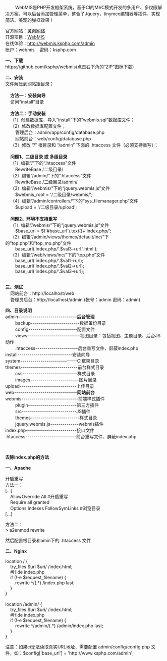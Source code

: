 <div sytle="font-size: 12px;">
<p>
&nbsp;&nbsp;&nbsp;&nbsp;&nbsp;&nbsp;&nbsp;&nbsp;WebMIS是PHP开发框架系统，基于CI的MVC模式开发的多用户、多权限解决方案，可以后台添加管理菜单，整合了Jquery，tinymce编辑器等插件、实现简洁、美观的弹框效果！
</p>
<p>
官方网站：<a href="http://www.ksphp.com/">灵创网络</a><br>
开源项目：<a href="https://github.com/ksphp/webmis/">WebMIS</a><br>
在线体验：<a href="http://webmis.ksphp.com/admin">http://webmis.ksphp.com/admin</a><br>
账户：webmis&nbsp;&nbsp;&nbsp;&nbsp;密码：ksphp.com
</p>
<p>
<b>一、下载</b><br>
https://github.com/ksphp/webmis(点击右下角的&ldquo;ZIP&rdquo;图标下载)
</p>
<p>
<b>二、安装</b><br>
文件解压到网站跟目录；<br><br>
&nbsp;&nbsp;&nbsp;&nbsp;<b>方法一：安装向导</b><br>
&nbsp;&nbsp;&nbsp;&nbsp;访问“install”目录<br><br>
&nbsp;&nbsp;&nbsp;&nbsp;<b>方法二：手动安装</b><br>
&nbsp;&nbsp;&nbsp;&nbsp;（1）创建数据库、导入“install”下的“webmis.sql”数据库文件； <br>
&nbsp;&nbsp;&nbsp;&nbsp;（2）修改数据库配置文件；<br>
&nbsp;&nbsp;&nbsp;&nbsp;&nbsp;&nbsp;&nbsp;&nbsp;管理后台：admin/app/config/database.php<br>
&nbsp;&nbsp;&nbsp;&nbsp;&nbsp;&nbsp;&nbsp;&nbsp;网站前台：web/config/database.php<br>
&nbsp;&nbsp;&nbsp;&nbsp;（3）修改 &ldquo;/&rdquo; 根目录和 &ldquo;/admin&rdquo; 下面的 .htaccess 文件（必须支持重写）；<br><br>
&nbsp;&nbsp;&nbsp;&nbsp;<b>问题1、二级目录 或 多级目录</b><br>
&nbsp;&nbsp;&nbsp;&nbsp;（1）编辑“/”下的“.htaccess”文件<br>
&nbsp;&nbsp;&nbsp;&nbsp;&nbsp;&nbsp;&nbsp;&nbsp;RewriteBase /二级目录/<br>
&nbsp;&nbsp;&nbsp;&nbsp;（2）编辑“/admin/”下的“.htaccess”文件<br>
&nbsp;&nbsp;&nbsp;&nbsp;&nbsp;&nbsp;&nbsp;&nbsp;RewriteBase /二级目录/admin/<br>
&nbsp;&nbsp;&nbsp;&nbsp;（3）编辑“/webmis/”下的“jquery.webmis.js”文件<br>
&nbsp;&nbsp;&nbsp;&nbsp;&nbsp;&nbsp;&nbsp;&nbsp;$webmis_root = '/二级目录/webmis/';<br>
&nbsp;&nbsp;&nbsp;&nbsp;（4）编辑“/admin/controllers/”下的“sys_filemanager.php”文件<br>
&nbsp;&nbsp;&nbsp;&nbsp;&nbsp;&nbsp;&nbsp;&nbsp;$upload = '/二级目录/upload';<br><br>
&nbsp;&nbsp;&nbsp;&nbsp;<b>问题2、环境不支持重写</b><br>
&nbsp;&nbsp;&nbsp;&nbsp;（1）编辑“/webmis/”下的“jquery.webmis.js”文件<br>
&nbsp;&nbsp;&nbsp;&nbsp;&nbsp;&nbsp;&nbsp;&nbsp;$base_url = $('#base_url').text()+'index.php/';<br>
&nbsp;&nbsp;&nbsp;&nbsp;（2）编辑“/admin/views/themes/default/inc/”下的“top.php”和“top_mo.php”文件<br>
&nbsp;&nbsp;&nbsp;&nbsp;&nbsp;&nbsp;&nbsp;&nbsp;base_url('index.php/'.$val3->url.'.html');<br>
&nbsp;&nbsp;&nbsp;&nbsp;（3）编辑“/web/views/inc/”下的“top.php”文件<br>
&nbsp;&nbsp;&nbsp;&nbsp;&nbsp;&nbsp;&nbsp;&nbsp;base_url('index.php/'.$val1->url);<br>
&nbsp;&nbsp;&nbsp;&nbsp;&nbsp;&nbsp;&nbsp;&nbsp;base_url('index.php/'.$val2->url);<br>
&nbsp;&nbsp;&nbsp;&nbsp;&nbsp;&nbsp;&nbsp;&nbsp;base_url('index.php/'.$val3->url);<br><br>
</p>
<p>
<b>三、测试</b><br>
&nbsp;&nbsp;&nbsp;&nbsp;网站前台：http://localhost/web<br>
&nbsp;&nbsp;&nbsp;&nbsp;管理员后台：http://localhost/admin (帐号：admin 密码：admin)
</p>
<p>
<b>四、目录说明</b><br>
admin-----------------------------<b>后台管理</b><br>
&nbsp;&nbsp;&nbsp;&nbsp;&nbsp;&nbsp;&nbsp;&nbsp;backup------------------------数据备份目录 <br>
&nbsp;&nbsp;&nbsp;&nbsp;&nbsp;&nbsp;&nbsp;&nbsp;config------------------------配置文件<br>
&nbsp;&nbsp;&nbsp;&nbsp;&nbsp;&nbsp;&nbsp;&nbsp;views--------------------------视图目录：包括视图、主题目录、后台JS动作<br>
&nbsp;&nbsp;&nbsp;&nbsp;&nbsp;&nbsp;&nbsp;&nbsp;.htaccess---------------------后台重写文件、屏蔽index.php<br>
install---------------------------安装向导<br>
system----------------------------CI框架目录<br>
themes----------------------------前台样式目录<br>
&nbsp;&nbsp;&nbsp;&nbsp;&nbsp;&nbsp;&nbsp;&nbsp;css---------------------------样式目录<br>
&nbsp;&nbsp;&nbsp;&nbsp;&nbsp;&nbsp;&nbsp;&nbsp;images------------------------图片目录<br>
upload----------------------------上传目录<br>
web-------------------------------<b>网站前台</b><br>
webmis----------------------------前端样式插件<br>
&nbsp;&nbsp;&nbsp;&nbsp;&nbsp;&nbsp;&nbsp;&nbsp;plugin------------------------第三方插件<br>
&nbsp;&nbsp;&nbsp;&nbsp;&nbsp;&nbsp;&nbsp;&nbsp;src---------------------------JS插件<br>
&nbsp;&nbsp;&nbsp;&nbsp;&nbsp;&nbsp;&nbsp;&nbsp;themes------------------------样式目录<br>
&nbsp;&nbsp;&nbsp;&nbsp;&nbsp;&nbsp;&nbsp;&nbsp;jquery.webmis.js--------------webmis插件<br>
index.php-------------------------接口文件<br>
.htaccess-------------------------前台重写文件、屏蔽index.php
</p>
<p>&nbsp;</p>
<p><b>去除index.php的方法</b></p>
<p><b>一、Apache</b></p>
<p>
开启重写<br>
方法一：<br>
[...]<br>
&nbsp;&nbsp;&nbsp;&nbsp;AllowOverride All  #开启重写<br>
&nbsp;&nbsp;&nbsp;&nbsp;Require all granted<br>
&nbsp;&nbsp;&nbsp;&nbsp;Options Indexes FollowSymLinks  #浏览目录<br>
[...]
</p>
<p>
方法二：<br>
> a2enmod rewrite
</p>
<p>
然后配置根目录和amin下的 .htaccess 文件 <br>
</p>
<p><b>二、Nginx</b></p>
<p>
location / {<br>
&nbsp;&nbsp;&nbsp;&nbsp;try_files $uri $uri/ /index.html;<br>
&nbsp;&nbsp;&nbsp;&nbsp;#Hide index.php<br>
&nbsp;&nbsp;&nbsp;&nbsp;if (!-e $request_filename) {<br>
&nbsp;&nbsp;&nbsp;&nbsp;&nbsp;&nbsp;&nbsp;&nbsp;rewrite ^/(.*) /index.php last;<br>
&nbsp;&nbsp;&nbsp;&nbsp;}<br>
}<br>
<br>
location /admin/ {<br>
&nbsp;&nbsp;&nbsp;&nbsp;try_files $uri $uri/ /index.html;<br>
&nbsp;&nbsp;&nbsp;&nbsp;#Hide index.php<br>
&nbsp;&nbsp;&nbsp;&nbsp;if (!-e $request_filename) {<br>
&nbsp;&nbsp;&nbsp;&nbsp;&nbsp;&nbsp;&nbsp;&nbsp;rewrite ^/admin/(.*) /admin/index.php last;<br>
&nbsp;&nbsp;&nbsp;&nbsp;}<br>
}<br>
</p>
<p>注意：如果ci无法读取真实URL地址，需要配置 admin/config/config.php 文件，如：$config['base_url'] = 'http://www.ksphp.com/admin';</p>
</div>
